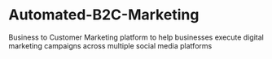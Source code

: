 # Automated-B2C-Marketing
Business to Customer Marketing platform to help businesses execute digital marketing campaigns across multiple social media platforms
